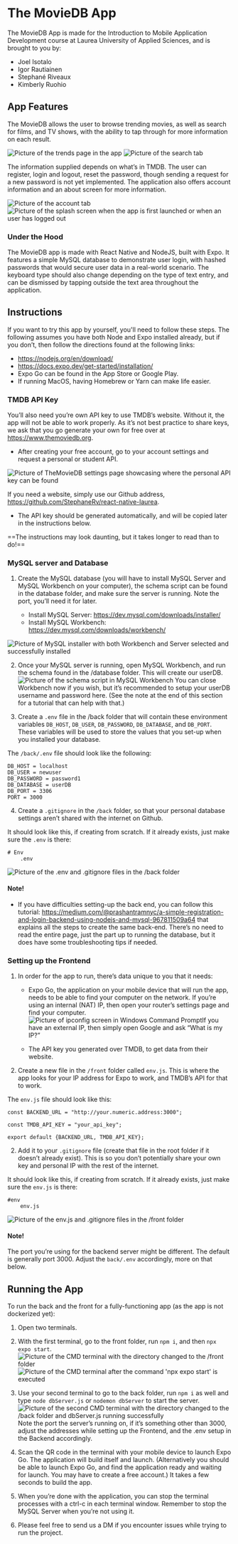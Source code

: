 # The MovieDB App
The MovieDB App is made for the Introduction to Mobile Application Development course at Laurea University of Applied Sciences, and is brought to you by:

- Joel Isotalo
- Igor Rautiainen
- Stephané Riveaux
- Kimberly Ruohio

## App Features
The MovieDB allows the user to browse trending movies, as well as search for films, and TV shows, with the ability to tap through for more information on each result.

![Picture of the trends page in the app](https://imgur.com/4icb0cb)
![Picture of the search tab](https://imgur.com/xu6GvFi)


The information supplied depends on what’s in TMDB. The user can register, login and logout, reset the password, though sending a request for a new password is not yet implemented. The application also offers account information and an about screen for more information. 

![Picture of the account tab](https://imgur.com/a/ErMQAxO)
![Picture of the splash screen when the app is first launched or when an user has logged out](https://imgur.com/a/TOHYp9k)

### Under the Hood
The MovieDB app is made with React Native and NodeJS, built with Expo. It features a simple MySQL database to demonstrate user login, with hashed passwords that would secure user data in a real-world scenario. The keyboard type should also change depending on the type of text entry, and can be dismissed by tapping outside the text area throughout the application.

## Instructions
If you want to try this app by yourself, you'll need to follow these steps. The following assumes you have both Node and Expo installed already, but if you don’t, then follow the directions found at the following links:

 - <https://nodejs.org/en/download/>
 - <https://docs.expo.dev/get-started/installation/>
 - Expo Go can be found in the App Store or Google Play.
 - If running MacOS, having Homebrew or Yarn can make life easier.

### TMDB API Key
You’ll also need you’re own API key to use TMDB’s website. Without it, the app will not be able to work properly. As it’s not best practice to share keys, we ask that you go generate your own for free over at <https://www.themoviedb.org>. 

- After creating your free account, go to your account settings and request a personal or student API. 

![Picture of TheMovieDB settings page showcasing where the personal API key can be found](https://i.imgur.com/DuQ2jw7.png)

If you need a website, simply use our Github address, <https://github.com/StephaneRv/react-native-laurea>. 

- The API key should be generated automatically, and will be copied later in the instructions below.

==The instructions may look daunting, but it takes longer to read than to do!==

### MySQL server and Database
1. Create the MySQL database (you will have to install MySQL Server and MySQL Workbench on your computer), the schema script can be found in the database folder, and make sure the server is running. Note the port, you’ll need it for later.

	- Install MySQL Server: <https://dev.mysql.com/downloads/installer/>
	- Install MySQL Workbench: <https://dev.mysql.com/downloads/workbench/>

![Picture of MySQL installer with both Workbench and Server selected and successfully installed](https://i.imgur.com/m0txZtZ.png)

2. Once your MySQL server is running, open MySQL Workbench, and run the schema found in the /database folder. This will create our userDB. ![Picture of the schema script in MySQL Workbench](https://i.imgur.com/49t1hXZ.png) You can close Workbench now if you wish, but it’s recommended to setup your userDB username and password here. (See the note at the end of this section for a tutorial that can help with that.)

3. Create a `.env` file in the /back folder that will contain these environment variables `DB_HOST`, `DB_USER`, `DB_PASSWORD`, `DB_DATABASE`, and `DB_PORT`. These variables will be used to store the values that you set-up when you installed your database.

The `/back/.env` file should look like the following: 
	
```
DB_HOST = localhost
DB_USER = newuser
DB_PASSWORD = password1
DB_DATABASE = userDB
DB_PORT = 3306
PORT = 3000
```

4. Create a `.gitignore` in the `/back` folder, so that your personal database settings aren’t shared with the internet on Github. 

It should look like this, if creating from scratch. If it already exists, just make sure the `.env` is there:
	
```
# Env
	.env
```

![Picture of the .env and .gitignore files in the /back folder](https://i.imgur.com/TmVf1cS.png)


#### Note! 
- If you have difficulties setting-up the back end, you can follow this tutorial: <https://medium.com/@prashantramnyc/a-simple-registration-and-login-backend-using-nodejs-and-mysql-967811509a64> that explains all the steps to create the same back-end. There’s no need to read the entire page, just the part up to running the database, but it does have some troubleshooting tips if needed.

### Setting up the Frontend
1. In order for the app to run, there’s data unique to you that it needs:

	- Expo Go, the application on your mobile device that will run the app, needs to be able to find your computer on the network. If you’re using an internal (NAT) IP, then open your router’s settings page and find your computer. ![Picture of ipconfig screen in Windows Command Prompt](https://i.imgur.com/hvdPGbx.png)If you have an external IP, then simply open Google and ask “What is my IP?”

	- The API key you generated over TMDB, to get data from their website.

2. Create a new file in the `/front` folder called `env.js`. This is where the app looks for your IP address for Expo to work, and TMDB’s API for that to work.

The `env.js` file should look like this:

```
const BACKEND_URL = "http://your.numeric.address:3000";

const TMDB_API_KEY = "your_api_key";

export default {BACKEND_URL, TMDB_API_KEY};
```

2. Add it to your `.gitignore` file (create that file in the root folder if it doesn’t already exist). This is so you don’t potentially share your own key and personal IP with the rest of the internet.

It should look like this, if creating from scratch. If it already exists, just make sure the `env.js` is there:
	
```
#env
	env.js
```

![Picture of the env.js and .gitignore files in the /front folder](https://i.imgur.com/elI8gi4.png)

#### Note!
The port you’re using for the backend server might be different. The default is generally port 3000. Adjust the `back/.env` accordingly, more on that below.

## Running the App
To run the back and the front for a fully-functioning app (as the app is not dockerized yet):

1. Open two terminals.

2. With the first terminal, go to the front folder, run `npm i`, and then `npx expo start`. ![Picture of the CMD terminal with the directory changed to the /front folder](https://i.imgur.com/2NaREOn.png) ![Picture of the CMD terminal after the command 'npx expo start' is executed](https://i.imgur.com/SaLtAF7.png) 


3. Use your second terminal to go to the back folder, run `npm i` as well and type `node dbServer.js`  or `nodemon dbServer` to start the server. ![Picture of the second CMD terminal with the directory changed to the /back folder and dbServer.js running successfully](https://i.imgur.com/p795q35.png) Note the port the server’s running on, if it’s something other than 3000, adjust the addresses while setting up the Frontend, and the .env setup in the Backend accordingly. 

4. Scan the QR code in the terminal with your mobile device to launch Expo Go. The application will build itself and launch. (Alternatively you should be able to launch Expo Go, and find the application ready and waiting for launch. You may have to create a free account.) It takes a few seconds to build the app.

5. When you’re done with the application, you can stop the terminal processes with a ctrl-c in each terminal window. Remember to stop the MySQL Server when you’re not using it.

5. Please feel free to send us a DM if you encounter issues while trying to run the project.
